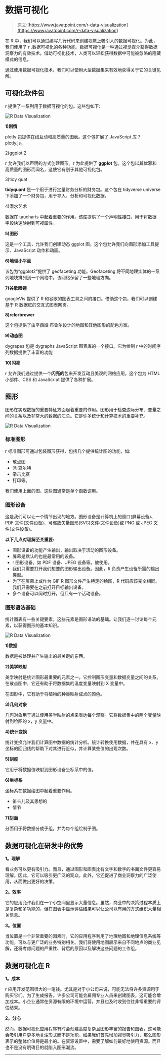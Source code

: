# 数据可视化

> 原文:[https://www.javatpoint.com/r-data-visualization](https://www.javatpoint.com/r-data-visualization)

在 R 中，我们可以通过编写几行代码来创建视觉上吸引人的数据可视化。为此，我们使用了 r .数据可视化的各种功能。数据可视化是一种通过视觉媒介获得数据洞察力的有效技术。借助可视化技术，人类可以轻松获得数据中可能被忽略的隐藏模式的信息。

通过使用数据可视化技术，我们可以使用大型数据集来有效地获得关于它的关键见解。

## 可视化软件包

r 提供了一系列用于数据可视化的包。这些包如下:

![R Data Visualization](../Images/2d167d954f0c6a77a1947c8d04f41705.png)

**1)剧情**

plotly 包提供在线互动和高质量的图表。这个包扩展了 JavaScript 库？plotly.js。

2)ggplot 2

r 允许我们以声明的方式创建图形。r 为此提供了 **ggplot** 包。这个包以其优雅和高质量的图形而闻名，这使它有别于其他可视化包。

3)tidy quat

**tidyquant** 是一个用于进行定量财务分析的财务包。这个包在 tidyverse universe 下添加了一个财务包，用于导入、分析和可视化数据。

4)潜水艺术

数据在 taucharts 中起着重要的作用。该库提供了一个声明性接口，用于将数据字段快速映射到可视属性。

**5)图形**

这是一个工具，允许我们创建动态 ggplot 图。这个包允许我们向图形添加工具提示、JavaScript 动作和动画。

**6)地理小平面**

该包为“ggplot2”提供了 geofaceting 功能。Geofaceting 将不同地理实体的一系列地块排列到一个网格中，该网格保留了一些地理方向。

**7)谷歌眼镜**

googleVis 提供了 R 和谷歌的图表工具之间的接口。借助这个包，我们可以创建基于 R 数据框的交互式图表网页。

**8)rclorbrewer**

这个包提供了由辛西娅·布鲁尔设计的地图和其他图形的配色方案。

**9)动态图**

dygrapes 包是 dygraphs JavaScript 图表库的一个接口。它为绘制 r 中的时间序列数据提供了丰富的功能

**10)闪亮**

r 允许我们通过提供一个**闪亮的**包来开发互动且美观的网络应用。这个包为 HTML 小部件、CSS 和 JavaScript 提供了各种扩展。

## 图形

图形在实现数据的重要特征方面起着重要的作用。图形用于检查边际分布、变量之间的关系以及非常大的数据的汇总。它是许多统计和计算技术的重要补充。

![R Data Visualization](../Images/265d4d8fba95d4e0f4a73550c7414db0.png)

### 标准图形

r 标准图形可通过包装图形获得，包括几个提供统计图的功能，如:

*   散点图
*   派·查尔特
*   拳击比赛
*   打印等。

我们使用上面的图，这些图通常是单个函数调用。

### 图形设备

这是我们可以让一个情节出现的地方。图形设备是计算机上的窗口(屏幕设备)、PDF 文件(文件设备)、可缩放矢量图形(SVG)文件(文件设备)或 PNG 或 JPEG 文件(文件设备)。

**以下几点对理解至关重要:**

*   图形设备的功能产生输出，输出取决于活动的图形设备。
*   屏幕是默认的也是最常用的设备。
*   r 图形设备，如 PDF 设备、JPEG 设备等。被使用。
*   我们只需要打开我们想要的图形输出设备。因此，R 负责产生设备所需的输出类型。
*   为了在屏幕上或作为 GIF R 图形文件产生特定的绘图，R 代码应该完全相同。我们只需要在之前打开目标输出设备。
*   多个设备可以同时打开，但只有一个活动设备。

### 图形语法基础

统计图表有一些关键要素。这些元素是图形语法的基础。让我们逐一讨论每个元素，以获得图形的基本知识。

![R Data Visualization](../Images/609e1284310f8ccfc270485589227b89.png)

**1)数据**

数据是被处理并产生输出的最关键的东西。

**2)美学映射**

美学映射是统计图形最重要的元素之一。它控制图形变量和数据变量之间的关系。在散点图中，它还有助于将数据集的温度变量映射到 X 变量中。

在图形中，它有助于将植物的种类映射成点的颜色。

**3)几何对象**

几何对象用于通过使用美学映射的点来表达每个观察。它将数据集中的两个变量映射到绘图的 x，y 变量中。

**4)统计变换**

统计变换允许我们计算图中数据的统计分析。统计转换使用数据，并在具有 x、y 坐标的回归线的帮助下对其进行近似，并计算某些值的出现次数。

**5)刻度**

它用于将数据值映射到图形设备坐标系中的值。

**6)坐标系**

坐标系在数据绘图中起着重要作用。

*   笛卡儿及其思想的
*   情节

**7)刻面**

分面用于将数据分成子组，并为每个组绘制子图。

## 数据可视化在研发中的优势

**1。理解**

看业务可以更有吸引力。而且，通过图形和图表比有文字和数字的书面文件更容易理解。因此，它可以吸引更广泛的观众。此外，它还促进了商业洞察力的广泛使用，从而做出更好的决策。

**2。效率**

它的应用允许我们在一个小空间里显示大量信息。虽然，商业中的决策过程本质上是复杂和多功能的，但在图表中显示评估结果可以让公司以有用的方式组织大量相关信息。

**3。位置**

当位置是一个非常重要的因素时，它的应用程序利用了地理地图和地理信息系统等功能，可以与更广泛的业务特别相关。我们将使用地图展示来自不同地点的商业见解，还将考虑问题的严重性、背后的原因以及解决这些问题的工作组。

## 数据可视化在 R

**1。成本**

r 应用开发范围很大的一笔钱。尤其是对于小公司来说，可能无法将许多资源用于购买它们。为了生成报告，许多公司可能会雇佣专业人员来创建图表，这可能会增加成本。小企业通常在资源有限的环境中运营，并且也及时收到往往非常重要的评估结果。

**2。分心**

然而，数据可视化应用程序有时会创建高度复杂且图形丰富的报告和图表，这可能会吸引用户更多地关注形式而不是功能。如果我们首先增加视觉吸引力，那么图形表示的整体价值将是最小的。在资源设置中，需要了解如何最好地使用资源。而且也不是没有明确目的就陷入图形潮流。

* * *